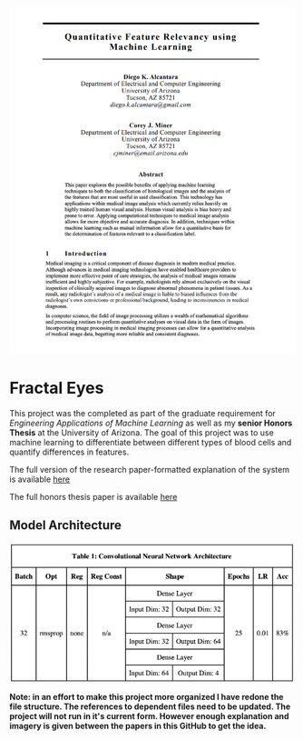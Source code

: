 ![First page research paper](https://github.com/dalcantara7/Fractal-Eyes/blob/master/Images/first_page_paper.png)

# Fractal Eyes

This project was the completed as part of the graduate requirement for _Engineering Applications of Machine Learning_ as well as my __senior Honors Thesis__ at the University of Arizona. The goal of this project was to use machine learning to differentiate between different types of blood cells and quantify differences in features.

The full version of the research paper-formatted explanation of the system is available [here](https://github.com/dalcantara7/Fractal-Eyes/blob/master/Fractal%20Eyes%20Condensed%20Paper.pdf)

The full honors thesis paper is available [here](https://github.com/dalcantara7/Fractal-Eyes/blob/master/Fractal%20Eyes%20Full%20Thesis.pdf)  

## Model Architecture
![model architecture](https://github.com/dalcantara7/Fractal-Eyes/blob/master/Images/model%20architecture.png)

__Note: in an effort to make this project more organized I have redone the file structure. The references to dependent files need to be updated. The project will not run in it's current form. However enough explanation and imagery is given between the papers in this GitHub to get the idea.__
